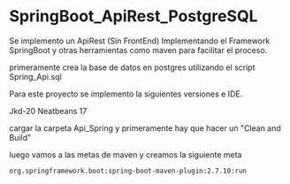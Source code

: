 # SpringBoot_ApiRest_PostgreSQL
Se implemento un ApiRest (Sin FrontEnd)  Implementando el Framework SpringBoot y otras herramientas como maven para facilitar el proceso.

primeramente crea la base de datos en postgres utilizando el script Spring_Api.sql

Para este proyecto se implemento la siguientes versiones e IDE.
   
   Jkd-20
   Neatbeans 17
   
   cargar la carpeta Api_Spring y primeramente hay que hacer un "Clean and Build"
   
   luego vamos a las metas de maven y creamos la siguiente meta
   
    org.springframework.boot:spring-boot-maven-plugin:2.7.10:run
